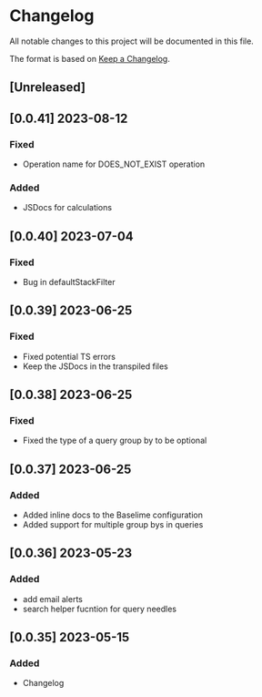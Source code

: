 # Changelog

All notable changes to this project will be documented in this file.


The format is based on [Keep a Changelog](https://keepachangelog.com/en/1.0.0/).

## [Unreleased]


## [0.0.41] 2023-08-12
### Fixed
- Operation name for DOES_NOT_EXIST operation
### Added
- JSDocs for calculations

## [0.0.40] 2023-07-04
### Fixed

- Bug in defaultStackFilter
## [0.0.39] 2023-06-25
### Fixed
- Fixed potential TS errors
- Keep the JSDocs in the transpiled files

## [0.0.38] 2023-06-25
### Fixed
- Fixed the type of a query group by to be optional

## [0.0.37] 2023-06-25
### Added
- Added inline docs to the Baselime configuration
- Added support for multiple group bys in queries


## [0.0.36] 2023-05-23
### Added
- add email alerts
- search helper fucntion for query needles

## [0.0.35] 2023-05-15

### Added
- Changelog

